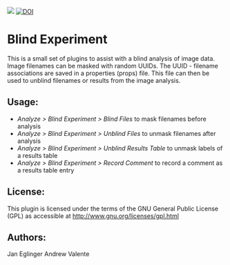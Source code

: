 [![](https://travis-ci.org/imagejan/blind-experiment.svg?branch=master)](https://travis-ci.org/imagejan/blind-experiment)
[![DOI](https://zenodo.org/badge/145730230.svg)](https://zenodo.org/badge/latestdoi/145730230)

Blind Experiment
================

This is a small set of plugins to assist with a blind analysis of image data.
Image filenames can be masked with random UUIDs. The UUID - filename
associations are saved in a properties (props) file. This file can
then be used to unblind filenames or results from the image analysis.

Usage:
------

* *Analyze > Blind Experiment > Blind Files* to mask filenames before analysis
* *Analyze > Blind Experiment > Unblind Files* to unmask filenames after analysis
* *Analyze > Blind Experiment > Unblind Results Table* to unmask labels of a results table
* *Analyze > Blind Experiment > Record Comment* to record a comment as a results table entry

License:
--------

This plugin is licensed under the terms of the GNU General Public License (GPL)
as accessible at http://www.gnu.org/licenses/gpl.html

Authors:
-------

Jan Eglinger
Andrew Valente
